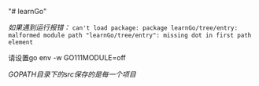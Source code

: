 "# learnGo" 

*如果遇到运行报错：*
`can't load package: package learnGo/tree/entry: malformed module path "learnGo/tree/entry": missing dot in first path element` 

请设置go env -w GO111MODULE=off

*GOPATH目录下的src保存的是每一个项目*
